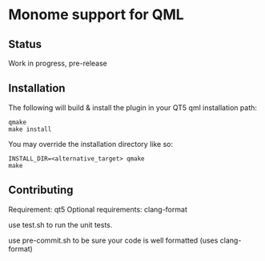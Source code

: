 Monome support for QML
======================

Status
------

Work in progress, pre-release

Installation
------------

The following will build & install the plugin in your QT5 qml installation path:

    qmake
    make install

You may override the installation directory like so:

    INSTALL_DIR=<alternative_target> qmake
    make

Contributing
------------

Requirement: qt5
Optional requirements: clang-format

use test.sh to run the unit tests.

use pre-commit.sh to be sure your code is well formatted (uses clang-format)
